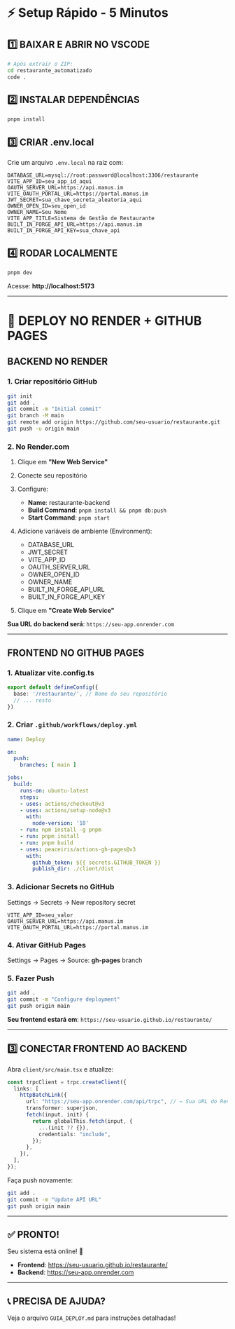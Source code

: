 # ⚡ Setup Rápido - 5 Minutos

## 1️⃣ BAIXAR E ABRIR NO VSCODE

```bash
# Após extrair o ZIP:
cd restaurante_automatizado
code .
```

## 2️⃣ INSTALAR DEPENDÊNCIAS

```bash
pnpm install
```

## 3️⃣ CRIAR .env.local

Crie um arquivo `.env.local` na raiz com:

```env
DATABASE_URL=mysql://root:password@localhost:3306/restaurante
VITE_APP_ID=seu_app_id_aqui
OAUTH_SERVER_URL=https://api.manus.im
VITE_OAUTH_PORTAL_URL=https://portal.manus.im
JWT_SECRET=sua_chave_secreta_aleatoria_aqui
OWNER_OPEN_ID=seu_open_id
OWNER_NAME=Seu Nome
VITE_APP_TITLE=Sistema de Gestão de Restaurante
BUILT_IN_FORGE_API_URL=https://api.manus.im
BUILT_IN_FORGE_API_KEY=sua_chave_api
```

## 4️⃣ RODAR LOCALMENTE

```bash
pnpm dev
```

Acesse: **http://localhost:5173**

---

# 🚀 DEPLOY NO RENDER + GITHUB PAGES

## BACKEND NO RENDER

### 1. Criar repositório GitHub

```bash
git init
git add .
git commit -m "Initial commit"
git branch -M main
git remote add origin https://github.com/seu-usuario/restaurante.git
git push -u origin main
```

### 2. No Render.com

1. Clique em **"New Web Service"**
2. Conecte seu repositório
3. Configure:
   - **Name**: restaurante-backend
   - **Build Command**: `pnpm install && pnpm db:push`
   - **Start Command**: `pnpm start`

4. Adicione variáveis de ambiente (Environment):
   - DATABASE_URL
   - JWT_SECRET
   - VITE_APP_ID
   - OAUTH_SERVER_URL
   - OWNER_OPEN_ID
   - OWNER_NAME
   - BUILT_IN_FORGE_API_URL
   - BUILT_IN_FORGE_API_KEY

5. Clique em **"Create Web Service"**

**Sua URL do backend será**: `https://seu-app.onrender.com`

---

## FRONTEND NO GITHUB PAGES

### 1. Atualizar vite.config.ts

```typescript
export default defineConfig({
  base: '/restaurante/', // Nome do seu repositório
  // ... resto
})
```

### 2. Criar `.github/workflows/deploy.yml`

```yaml
name: Deploy

on:
  push:
    branches: [ main ]

jobs:
  build:
    runs-on: ubuntu-latest
    steps:
    - uses: actions/checkout@v3
    - uses: actions/setup-node@v3
      with:
        node-version: '18'
    - run: npm install -g pnpm
    - run: pnpm install
    - run: pnpm build
    - uses: peaceiris/actions-gh-pages@v3
      with:
        github_token: ${{ secrets.GITHUB_TOKEN }}
        publish_dir: ./client/dist
```

### 3. Adicionar Secrets no GitHub

Settings → Secrets → New repository secret

```
VITE_APP_ID=seu_valor
OAUTH_SERVER_URL=https://api.manus.im
VITE_OAUTH_PORTAL_URL=https://portal.manus.im
```

### 4. Ativar GitHub Pages

Settings → Pages → Source: **gh-pages** branch

### 5. Fazer Push

```bash
git add .
git commit -m "Configure deployment"
git push origin main
```

**Seu frontend estará em**: `https://seu-usuario.github.io/restaurante/`

---

## 3️⃣ CONECTAR FRONTEND AO BACKEND

Abra `client/src/main.tsx` e atualize:

```typescript
const trpcClient = trpc.createClient({
  links: [
    httpBatchLink({
      url: "https://seu-app.onrender.com/api/trpc", // ← Sua URL do Render
      transformer: superjson,
      fetch(input, init) {
        return globalThis.fetch(input, {
          ...(init ?? {}),
          credentials: "include",
        });
      },
    }),
  ],
});
```

Faça push novamente:

```bash
git add .
git commit -m "Update API URL"
git push origin main
```

---

## ✅ PRONTO!

Seu sistema está online! 🎉

- **Frontend**: https://seu-usuario.github.io/restaurante/
- **Backend**: https://seu-app.onrender.com

---

## 📞 PRECISA DE AJUDA?

Veja o arquivo `GUIA_DEPLOY.md` para instruções detalhadas!
